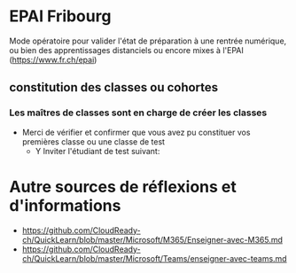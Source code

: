 # EPAI Fribourg

Mode opératoire pour valider l'état de préparation à une rentrée numérique, ou bien des apprentissages distanciels ou encore mixes à l'EPAI (https://www.fr.ch/epai)

## constitution des classes ou cohortes
### Les maîtres de classes sont en charge de créer les classes
* Merci de vérifier et confirmer que vous avez pu constituer vos premières classe ou une classe de test
  * Y Inviter l'étudiant de test suivant: 






# Autre sources de réflexions et d'informations
* https://github.com/CloudReady-ch/QuickLearn/blob/master/Microsoft/M365/Enseigner-avec-M365.md
* https://github.com/CloudReady-ch/QuickLearn/blob/master/Microsoft/Teams/enseigner-avec-teams.md
